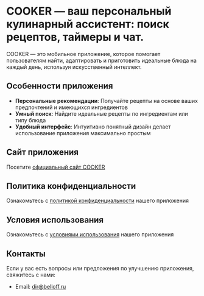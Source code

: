 # COOKER — ваш персональный кулинарный ассистент: поиск рецептов, таймеры и чат.

COOKER — это мобильное приложение, которое помогает пользователям найти, адаптировать и приготовить идеальные блюда на каждый день, используя искусственный интеллект.

## Особенности приложения

- **Персональные рекомендации**: Получайте рецепты на основе ваших предпочтений и имеющихся ингредиентов
- **Умный поиск**: Найдите идеальные рецепты по ингредиентам или типу блюда
- **Удобный интерфейс**: Интуитивно понятный дизайн делает использование приложения максимально простым

## Сайт приложения

Посетите [официальный сайт COOKER](https://beioff.github.io/COOKER---AI-Chef-Assistant/)

## Политика конфиденциальности

Ознакомьтесь с [политикой конфиденциальности](https://beioff.github.io/COOKER---AI-Chef-Assistant/privacy-policy.html) нашего приложения

## Условия использования

Ознакомьтесь с [условиями использования](https://beioff.github.io/COOKER---AI-Chef-Assistant/terms-of-service.html) нашего приложения

## Контакты

Если у вас есть вопросы или предложения по улучшению приложения, свяжитесь с нами:
- Email: dir@belloff.ru
